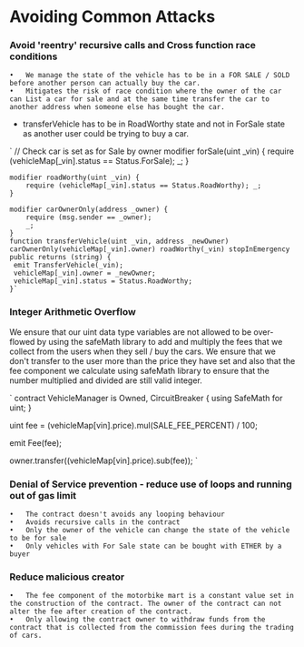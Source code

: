 # Avoiding Common Attacks

### Avoid 'reentry' recursive calls and Cross function race conditions
	•	We manage the state of the vehicle has to be in a FOR SALE / SOLD before another person can actually buy the car. 
	•	Mitigates the risk of race condition where the owner of the car can List a car for sale and at the same time transfer the car to another address when someone else has bought the car. 
* transferVehicle has to be in RoadWorthy state and not in ForSale state as another user could be trying to buy a car.

`
// Check car is set as for Sale by owner
    modifier forSale(uint _vin) {
        require (vehicleMap[_vin].status == Status.ForSale); _;
    }

    modifier roadWorthy(uint _vin) {
        require (vehicleMap[_vin].status == Status.RoadWorthy); _;
    }

    modifier carOwnerOnly(address _owner) {
        require (msg.sender == _owner);
        _;
    }
    function transferVehicle(uint _vin, address _newOwner) carOwnerOnly(vehicleMap[_vin].owner) roadWorthy(_vin) stopInEmergency public returns (string) {
     emit TransferVehicle(_vin);
     vehicleMap[_vin].owner = _newOwner;
     vehicleMap[_vin].status = Status.RoadWorthy;
    }`

### Integer Arithmetic Overflow
We ensure that our uint data type variables are not allowed to be over-flowed by using the safeMath library to add and multiply the fees that we collect from the users when they sell / buy the cars.
We ensure that we don't transfer to the user more than the price they have set and also that the fee component we calculate using safeMath library to ensure that the number multiplied and divided are still valid integer.

`
contract VehicleManager is Owned, CircuitBreaker {
 using SafeMath for uint;
 }

 uint fee = (vehicleMap[vin].price).mul(SALE_FEE_PERCENT) / 100;

 emit Fee(fee);

 owner.transfer((vehicleMap[vin].price).sub(fee));
`

### Denial of Service prevention - reduce use of loops and running out of gas limit
	•	The contract doesn't avoids any looping behaviour
	•	Avoids recursive calls in the contract
	•	Only the owner of the vehicle can change the state of the vehicle to be for sale
	•	Only vehicles with For Sale state can be bought with ETHER by a buyer

### Reduce malicious creator
	•	The fee component of the motorbike mart is a constant value set in the construction of the contract. The owner of the contract can not alter the fee after creation of the contract. 
	•	Only allowing the contract owner to withdraw funds from the contract that is collected from the commission fees during the trading of cars. 
